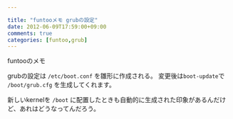 ```yaml
---

title: "funtooメモ grubの設定"
date: 2012-06-09T17:59:00+09:00
comments: true
categories: [funtoo,grub]
---
```

funtooのメモ

grubの設定は `/etc/boot.conf` を雛形に作成される。
変更後は`boot-update`で `/boot/grub.cfg` を生成してくれます。

新しいkernelを `/boot` に配置したときも自動的に生成された印象があるんだけど、あれはどうなってんだろう。

